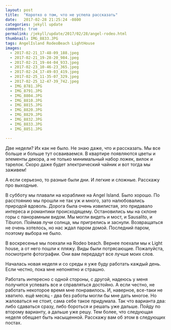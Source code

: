 ```yaml
---
layout: post
title:  "Коротко о том, что не успела рассказать"
date:   2017-02-28 21:25:24 -0800
categories: jekyll update
comments: true
permalink: /jekyll/update/2017/02/28/angel-rodeo.html
thumbnail: IMG_8833.JPG
tags: AngelIsland RodeoBeach LightHouse
images:
  - 2017-02-21_17-48-09_188.jpeg
  - 2017-02-21_19-28-20_984.jpeg
  - 2017-02-21_19-44-04_933.jpeg
  - 2017-02-23_10-46-23_365.jpeg
  - 2017-02-24_17-49-03_419.jpeg
  - 2017-02-25_11-35-07_329.jpeg
  - 2017-02-25_12-47-39_742.jpeg
  - IMG_8781.JPG
  - IMG_8791.JPG
  - IMG_8804.JPG
  - IMG_8810.JPG
  - IMG_8815.JPG
  - IMG_8820.JPG
  - IMG_8829.JPG
  - IMG_8832.JPG
  - IMG_8833.JPG
  - IMG_8851.JPG

---
```


Две недели? Их как не было. Не знаю даже, что и рассказать.
Мы все больше и больше тут осваиваемся. В квартире появляются цветы и элементы декора, а не только минимальный набор ложек, вилок и тарелок. Скоро даже будет электрический чайник и вот тогда мы заживем!
<!--separate-->
А если серьезно, то разные были дни. И легкие и сложные. Расскажу про выходные.

В субботу мы плавали на кораблике на Angel Island. Было хорошо. По расстоянию мы прошли не так уж и много, зато налюбовались природой вдоволь. Дорога была очень извилистая, это придавало интереса и романтики происходящему. Остановились мы на склоне горы с панорамным видом. Мы могли видеть и мост, и Sausalito, и Tiburon. Поймав лучи солнца, мы пригрелись и заснули. Возвращаться не очень хотелось, но нас ждал паром домой. Последний паром, поэтому выбора не было.

В воскресенье мы поехали на Rodeo beach. Вернее поехали мы к Light house, а от него пошли к пляжу. Виды были потрясающие. Пожалуйста, посмотрите фотографии. Они вам передадут все лучше моих слов.

Началась новая неделя и со среды я уже буду работать каждый день. Если честно, пока мне непонятно и страшно.

Работать интересно с одной стороны, с другой, надеюсь у меня получится успевать все и справляться достойно. А если честно, не работать некоторое время мне понравилось. И, наверное, все-таки не хватило. ещё месяц - два без работы могли бы мне дать многое. Но жаловаться не стоит, сама себе такое придумала. Так что варианта два: либо сдаваться сразу, либо бороться и решать уже дальше. Пойду по второму варианту, а дальше уже решу. Тем более, что следующая неделя обещает быть насыщенной. Расскажу вам об этом в следующих постах.